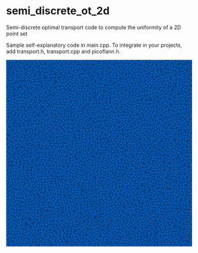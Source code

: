 # semi_discrete_ot_2d
Semi-discrete optimal transport code to compute the uniformity of a 2D point set

Sample self-explanatory code in main.cpp. To integrate in your projects, add transport.h, transport.cpp and picoflann.h.

![screenshot](screenshot.jpg)
